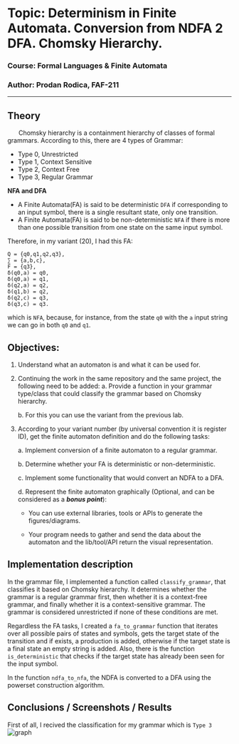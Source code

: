 # Topic: Determinism in Finite Automata. Conversion from NDFA 2 DFA. Chomsky Hierarchy.

### Course: Formal Languages & Finite Automata
### Author: Prodan Rodica, FAF-211

----

## Theory
&ensp;&ensp;&ensp; Chomsky hierarchy is a containment hierarchy of classes of formal grammars. According to this, there are 4 types of Grammar:
* Type 0, Unrestricted 
* Type 1, Context Sensitive
* Type 2, Context Free
* Type 3, Regular Grammar

**NFA and DFA**
*  A Finite Automata(FA) is said to be deterministic `DFA` if corresponding to an input symbol, there is a single resultant state, only one transition.
*  A Finite Automata(FA) is said to be non-deterministic `NFA` if there is more than one possible transition from one state on the same input symbol.

Therefore, in my variant (20), I had this FA:
```
Q = {q0,q1,q2,q3},
∑ = {a,b,c},
F = {q3},
δ(q0,a) = q0,
δ(q0,a) = q1,
δ(q2,a) = q2,
δ(q1,b) = q2,
δ(q2,c) = q3,
δ(q3,c) = q3.
```
which is `NFA`, because, for instance, from the state `q0` with the `a` input string we can go in both `q0` and `q1`. 

## Objectives:
1. Understand what an automaton is and what it can be used for.

2. Continuing the work in the same repository and the same project, the following need to be added:
    a. Provide a function in your grammar type/class that could classify the grammar based on Chomsky hierarchy.

    b. For this you can use the variant from the previous lab.

3. According to your variant number (by universal convention it is register ID), get the finite automaton definition and do the following tasks:

    a. Implement conversion of a finite automaton to a regular grammar.

    b. Determine whether your FA is deterministic or non-deterministic.

    c. Implement some functionality that would convert an NDFA to a DFA.
    
    d. Represent the finite automaton graphically (Optional, and can be considered as a __*bonus point*__):
      
    - You can use external libraries, tools or APIs to generate the figures/diagrams.
        
    - Your program needs to gather and send the data about the automaton and the lib/tool/API return the visual representation.

## Implementation description
In the grammar file, I implemented a function called `classify_grammar`, that classifies it based on Chomsky hierarchy. It determines whether the grammar is a regular grammar first, then whether it is a context-free grammar, and finally whether it is a context-sensitive grammar. The grammar is considered unrestricted if none of these conditions are met.

Regardless the FA tasks, I created a `fa_to_grammar` function that iterates over all possible pairs of states and symbols, gets the target state of the transition and if exists, a production is added, otherwise if the target state is a final state an empty string is added.
Also, there is the function `is_deterministic` that checks if the target state has already been seen for the input symbol.

In the function `ndfa_to_nfa`, the NDFA is converted to a DFA using the powerset construction algorithm.

## Conclusions / Screenshots / Results
First of all, I recived the classification for my grammar which is `Type 3`
![graph](https://user-images.githubusercontent.com/113309236/223562255-01ab3292-7d98-4ae9-86a5-87212b4ba354.png)
